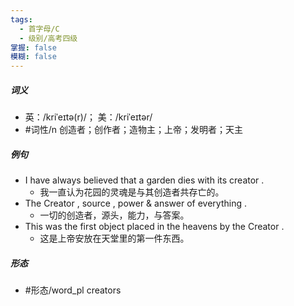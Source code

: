 ```yaml
---
tags:
  - 首字母/C
  - 级别/高考四级
掌握: false
模糊: false
---
```

##### 词义
- 英：/kriˈeɪtə(r)/； 美：/kriˈeɪtər/
- #词性/n  创造者；创作者；造物主；上帝；发明者；天主
##### 例句
- I have always believed that a garden dies with its creator .
	- 我一直认为花园的灵魂是与其创造者共存亡的。
- The Creator , source , power & answer of everything .
	- 一切的创造者，源头，能力，与答案。
- This was the first object placed in the heavens by the Creator .
	- 这是上帝安放在天堂里的第一件东西。
##### 形态
- #形态/word_pl creators
